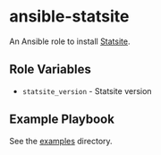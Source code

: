 # ansible-statsite

An Ansible role to install [Statsite](https://github.com/armon/statsite).

## Role Variables

- `statsite_version` - Statsite version

## Example Playbook

See the [examples](./examples/) directory.
